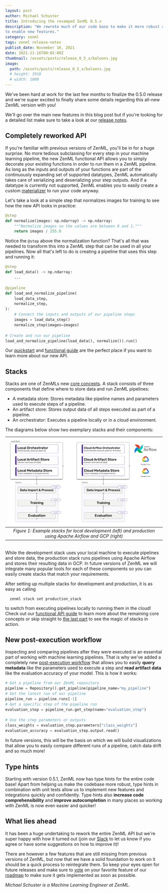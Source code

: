 ```yaml
---
layout: post
author: Michael Schuster
title: Introducing the revamped ZenML 0.5.x
description: "We rewrote much of our code base to make it more robust and also
to enable new features."
category: zenml
tags: zenml release-notes
publish_date: November 16, 2021
date: 2021-11-16T00:02:00Z
thumbnail: /assets/posts/release_0_5_x/baloons.jpg
image:
  path: /assets/posts/release_0_5_x/baloons.jpg
  # height: 1910
  # width: 1000
---
```



We've been hard at work for the last few months to finalize the 0.5.0 release and we're super excited to finally share some details regarding this all-new ZenML version with you!

We'll go over the main new features in this blog post but if you're looking for a detailed list make sure to take a look at our [release notes](https://github.com/zenml-io/zenml/blob/main/RELEASE_NOTES.md).

## Completely reworked API

If you're familiar with previous versions of ZenML, you'll be in for a huge surprise. 
No more tedious subclassing for every step in your machine learning pipeline, the new ZenML functional API allows you to simply decorate your existing functions in order to run them in a ZenML pipeline.
As long as the inputs and outputs of your functions are part of the continuously expanding set of supported datatypes, ZenML automatically takes care of serializing and deserializing your step outputs.
And if a datatype is currently not supported, ZenML enables you to easily create a custom [materializer](https://docs.zenml.io/framework-design#using-materializers-to-abstract-away-serialization-and-deserialization-logic) to run your code anyway.

Let's take a look at a simple step that normalizes images for training to see how the new API looks in practice:
```python
@step
def normalize(images: np.ndarray) -> np.ndarray:
    """Normalize images so the values are between 0 and 1."""
    return images / 255.0
```

Notice the `@step` above the normalization function? That's all that was needed to transform this into a ZenML step that can be used in all your pipelines.
Now all that's left to do is creating a pipeline that uses this step and running it:
```python
@step
def load_data() -> np.ndarray:
    ...

@pipeline
def load_and_normalize_pipeline(
    load_data_step,
    normalize_step,
):
    # Connect the inputs and outputs of our pipeline steps
    images = load_data_step()
    normalize_step(images=images)

# Create and run our pipeline
load_and_normalize_pipeline(load_data(), normalize()).run()
```

Our [quickstart](https://docs.zenml.io/quickstart-guide) and [functional guide](https://docs.zenml.io/guides/functional-api) are the perfect place if you want to learn more about our new API.

## Stacks

Stacks are one of ZenMLs new [core concepts](https://docs.zenml.io/core-concepts). A stack consists of three components that define where to store data and run ZenML pipelines:  
- A metadata store: Stores metadata like pipeline names and parameters used to execute steps of a pipeline.
- An artifact store: Stores output data of all steps executed as part of a pipeline.
- An orchestrator: Executes a pipeline locally or in a cloud environment.

The diagrams below show two exemplary stacks and their components:

| ![Development and production stack](../assets/posts/release_0_5_x/stacks.png) |
|:--:|
| *Figure 1: Example stacks for local development (left) and production using Apache Airflow and GCP (right)* |  
  
<br>
While the development stack uses your local machine to execute pipelines and store data, the production stack runs pipelines using Apache Airflow and stores their resulting data in GCP.
In future versions of ZenML we will integrate many popular tools for each of these components so you can easily create stacks that match your requirements.

After setting up multiple stacks for development and production, it is as easy as calling 
```
  zenml stack set production_stack
```
to switch from executing pipelines locally to running them in the cloud!
Check out our [functional API guide](https://docs.zenml.io/guides/functional-api) to learn more about the remaining core concepts or skip straight to [the last part](https://docs.zenml.io/guides/functional-api/deploy-to-production) to see the magic of stacks in action. 

## New post-execution workflow

Inspecting and comparing pipelines after they were executed is an essential part of working with machine learning pipelines.
That is why we've added a completely new [post-execution workflow]((https://docs.zenml.io/guides/post-execution-workflow)) that allows you to easily **query metadata** like the parameters used to execute a step and **read artifact data** like the evaluation accuracy of your model.
This is how it works:
```python
# Get a pipeline from our ZenML repository
pipeline = Repository().get_pipeline(pipeline_name="my_pipeline")
# Get the latest run of our pipeline
pipeline_run = pipeline.runs[-1]
# Get a specific step of the pipeline run
evaluation_step = pipeline_run.get_step(name="evaluation_step")

# Use the step parameters or outputs
class_weights = evaluation_step.parameters["class_weights"]
evaluation_accuracy = evaluation_step.output.read()
```
In future versions, this will be the basis on which we will build visualizations that allow you to easily compare different runs of a pipeline, catch data drift and so much more!

## Type hints

Starting with version 0.5.1, ZenML now has type hints for the entire code base! 
Apart from helping us make the codebase more robust, type hints in combination with unit tests allow us to implement new features and integrations quickly and confidently.
Type hints also **increase code comprehensibility** and **improve autocompletion** in many places so working with ZenML is now even easier and quicker!

## What lies ahead

It has been a huge undertaking to rework the entire ZenML API but we're super happy with how it turned out (join our [Slack](https://zenml.io/slack-invite/) to let us know if you agree or have some suggestions on how to improve it)!

There are however a few features that are still missing from previous versions of ZenML, but now that we have a solid foundation to work on it should be a quick process to reintegrate them. So keep your eyes open for future releases and make sure to [vote](https://github.com/zenml-io/zenml/discussions/categories/roadmap) on your favorite feature of our [roadmap](https://zenml.io/roadmap) to make sure it gets implemented as soon as possible.

*Michael Schuster is a Machine Learning Engineer at ZenML.*